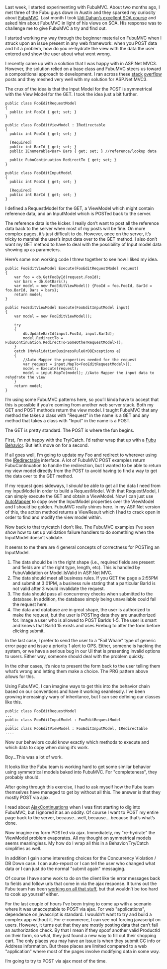﻿Last week, I started experimenting with FubuMVC. About two months ago, I met three of the Fubu guys down in Austin and they sparked my curiosity about [FubuMVC]. Last month I took [Udi Dahan’s excellent SOA course][SOA Course] and asked him about FubuMVC in light of his views on SOA. His response was to challenge me to give FubuMVC a try and find out.

I started working my way through the beginner material on FubuMVC when I struck upon an issue present in any web framework: when you POST data and hit a problem, how do you re-hydrate the view with the data the user entered and show the user about what went wrong.

I recently came up with a solution that I was happy with in ASP.Net MVC3. However, the solution relied on a base class and FubuMVC steers us toward a compositional approach to development. I ran across these [stack] [overflow] posts and they meshed very well with my solution for ASP.Net MVC3.

The crux of the idea is that the Input Model for the POST is symmetrical with the View Model for the GET. I took the idea just a bit further.

	public class FooEditRequestModel
	{
	  public int FooId { get; set; }
	}
 
	public class FooEditViewModel : IRedirectable
	{
	  public int FooId { get; set; }
 
	  [Required]
	  public int BarId { get; set; }
	  public IEnumerable<Bar> Bars { get; set; } //reference/lookup data
 
	  public FubuContinuation RedirectTo { get; set; }
	}
 
	public class FooEditInputModel
	{
	  public int FooId { get; set; }
 
	  [Required]
	  public int BarId { get; set; }
	}

I defined a RequestModel for the GET, a ViewModel which might contain reference data, and an InputModel which is POSTed back to the server.

The reference data is the kicker. I really don’t want to post all the reference data back to the server when most of my posts will be fine. On more complex pages, it’s just difficult to do. However, once on the server, it’s tricky to marshal the user’s input data over to the GET method. I also don’t want my GET method to have to deal with the possibility of Input model data showing up as parameters.

Here’s some non working code I threw together to see how I liked my idea.

	public FooEditViewModel Execute(FooEditRequestModel request)
	{
		var foo = db.GetFooById(request.FooId);
		var bars = db.GetBars();
		var model = new FooEditViewModel() {FooId = foo.FooId, BarId = foo.BarId, Bars = bars};
		return model;
	}
 
	public FooEditViewModel Execute(FooEditInputModel input)
	{
		var model = new FooEditViewModel();
 
		try
		{
			db.UpdateBarId(input.FooId, input.BarId);
			model.RedirectTo = FubuContinuation.RedirectTo<SomeOtherRequestModel>();
		}
		catch (MyValidationBusinessRuleOrDBExceptions e)
		{
			//Auto Mapper the properties needed for the request
			var request = input.MapTo<FooEditRequestModel>(); 
			model = Execute(request);
			model = input.MapTo(model); //Auto Mapper the input data to rehydrate the view
		}
		return model;
	}

I’m using some FubuMVC patterns here, so you’ll kinda have to accept that this is possible if you’re coming from another web server stack. Both my GET and POST methods return the view model. I taught FubuMVC that any method the takes a class with "Request" in the name is a GET and any method that takes a class with "Input" in the name is a POST.

The GET is pretty standard. The POST is where the fun begins.

First, I’m not happy with the Try/Catch. I’d rather wrap that up with a [Fubu Behavior]. But let’s move on for a second.

If all goes well, I’m going to update my Foo and redirect to wherever using the [IRedirectable] interface. A lot of FubuMVC POST examples return FubuContinuation to handle the redirection, but I wanted to be able to return my view model directly from the POST to avoid having to find a way to get the data over to the GET method.

If my request goes sideways, I *should* be able to get all the data I need from my InputModel in order to build a RequestModel. With that RequestModel, I can simply execute the GET and obtain a ViewModel. Now I can just use [AutoMapper] to copy over the InputModel properties over the ViewModel and I should be golden. FubuMVC really shines here. In my ASP.Net version of this, the action method returns a ViewResult which I had to crack open in order to find and modify the view model within.

Now back to that try/catch I don’t like. The FubuMVC examples I’ve seen show how to set up validation failure handlers to do something when the InputModel doesn’t validate.

It seems to me there are 4 general concepts of correctness for POSTing an InputModel.

1. The data should be in the right shape (i.e., required fields are present and fields are of the right type, length, etc). This is handled by FubuValidation or Model.IsValid in ASP.Net MVC.
2. The data should meet all business rules. If you GET the page a 2:55PM and submit at 3:01PM, a business rule stating that a particular BarId is not valid after 3 would invalidate the request.
3. The data should pass all concurrency checks when submitted to the database. In addition, the database simply being unavailable could fail the request here.
4.  The data and database are in great shape, the user is authorized to make the request, but the user is POSTing data they are unauthorized for. Image a user who is allowed to POST BarIds 1-5. The user is smart and knows that BarId 15 exists and uses Firebug to alter the form before clicking submit.

In the last case, I prefer to send the user to a "Fail Whale" type of generic error page and issue a priority 1 alert to OPS. Either, someone is hacking the system, or we have a serious bug in our UI that is presenting invalid options to users. Either way, someone should deal with the problem quickly.

In the other cases, it’s nice to present the form back to the user telling them what’s wrong and letting them make a choice. The PRG pattern above allows for this.

Using FubuMVC, I can imagine ways to get this into the behavior chain based on our conventions and have it working seamlessly. I’ve been growing increasingly wary of inheritance, but I can see defining our classes like this.

	public class FooEditRequestModel
	...
	public class FooEditInputModel : FooEditRequestModel
	....
	public class FooEditViewModel : FooEditInputModel, IRedirectable   
	....

Now our behaviors could know exactly which methods to execute and which data to copy when doing it’s work.

Boy…This was a lot of work.

It looks like the Fubu team is working hard to get some similar behavior using symmetrical models baked into FubuMVC. For "completeness", they probably should.

After going through this exercise, I had to ask myself how the Fubu team themselves have managed to get by without all this. The answer is that they mostly POST via ajax.

I read about [AjaxContinuations] when I was first starting to dig into FubuMVC, but I ignored it as an oddity. Of course I want to POST my entire page back to the server, because…well, because….because that’s what’s done.

Now imagine my form POSTed via ajax. Immediately, my "re-hydrate" the ViewModel problem evaporates. All my thought on symmetrical models seems meaningless. My how do I wrap all this in a Behavior/Try/Catch simplifies as well.

In addition I gain some interesting choices for the Concurrency Violation / DB Down case. I can auto-repost or I can tell the user who changed what data or I can just do the normal "submit again" messaging.

Of course I have some work to do on the client like tie error messages back to fields and follow urls that come in via the ajax response. It turns out the Fubu team has been [working on all that stuff][continuations work], but that wouldn’t be too hard to cook up yourself either.

For the last couple of hours I’ve been trying to come up with a scenario where it was unacceptable to POST via ajax. For web "applications", dependence on javascript is standard. I wouldn’t want to try and build a complex app without it. For e-commerce, I can see not forcing javascript on users. However, it turns out that they are mostly posting data that can’t fail an authorization check. By that I mean if they spoof another valid ProductId on their form, so what, they just found a new way to fill out their shopping cart. The only places you may have an issue is when they submit CC info or Address information. But these places are limited compared to a web "application" where most of the pages involve modifying data in some way.

I’m going to try to POST via ajax most of the time.

[FubuMVC]:http://mvc.fubu-project.org/
[SOA Course]:http://www.udidahan.com/training/
[stack]:http://stackoverflow.com/questions/6759287/how-to-set-up-fubumvc-validation
[overflow]:http://stackoverflow.com/questions/8856390/fubumvc-simple-forms-validation-using-ifailurevalidationpolicy
[Fubu Behavior]:http://lostechies.com/chadmyers/2011/06/23/cool-stuff-in-fubumvc-no-1-behaviors/
[IRedirectable]:https://github.com/ianbattersby/FubuMVC.Recipes/tree/master/src/Continuations/IRedirectable
[AutoMapper]:http://automapper.org/
[AjaxContinuations]:http://lostechies.com/josharnold/2012/01/06/our-ajax-conventions-the-ajaxcontinuation/
[continuations work]:http://lostechies.com/josharnold/2012/01/06/our-ajax-conventionsclientside-continuations/